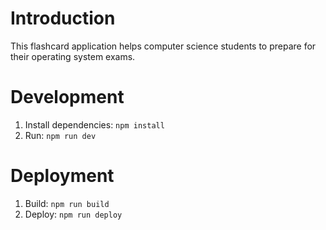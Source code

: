 # Introduction

This flashcard application helps computer science students to prepare for their operating system exams.

# Development

1. Install dependencies: `npm install`
1. Run: `npm run dev`

# Deployment

1. Build: `npm run build`
1. Deploy: `npm run deploy`